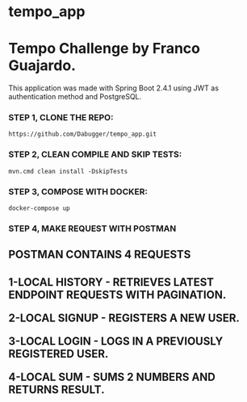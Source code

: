 # tempo_app
<h1>Tempo Challenge by Franco Guajardo.</h1>
This application was made with Spring Boot 2.4.1 using JWT as authentication method and PostgreSQL.

<h3>STEP 1, CLONE THE REPO:</h3><code>https://github.com/Dabugger/tempo_app.git </code>

<h3>STEP 2, CLEAN COMPILE AND SKIP TESTS:</h3> <code>mvn.cmd clean install -DskipTests</code>

<h3>STEP 3, COMPOSE WITH DOCKER: </h3>         <code>docker-compose up</code>

<h3>STEP 4, MAKE REQUEST WITH POSTMAN</h3>

<h2>POSTMAN CONTAINS 4 REQUESTS<h2>
<p>1-LOCAL HISTORY - RETRIEVES LATEST ENDPOINT REQUESTS WITH PAGINATION.</p>

<p>2-LOCAL SIGNUP - REGISTERS A NEW USER.</p>

<p>3-LOCAL LOGIN - LOGS IN A PREVIOUSLY REGISTERED USER.</p>

<p>4-LOCAL SUM - SUMS 2 NUMBERS AND RETURNS RESULT.</p>
